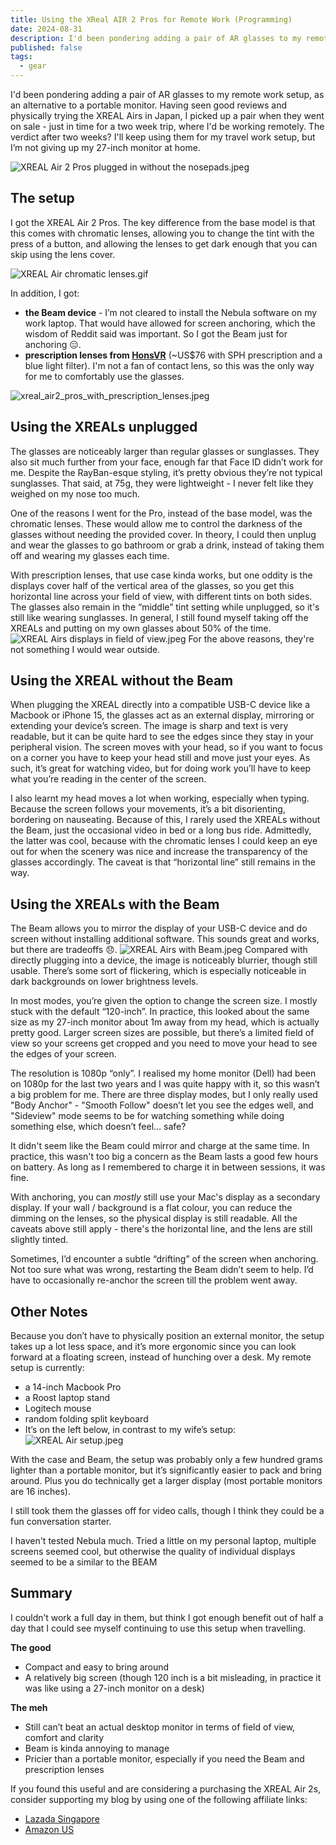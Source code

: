 ```yaml
---
title: Using the XReal AIR 2 Pros for Remote Work (Programming)
date: 2024-08-31
description: I'd been pondering adding a pair of AR glasses to my remote work setup, as an alternative to a portable monitor. Having seen good reviews and physically trying the XREAL Airs in Japan, I picked up a pair when they went on sale - just in time for a two week trip, where I'd be working remotely. The verdict after two weeks? I'll keep using them for my travel work setup, but I’m not giving up my 27-inch monitor at home.
published: false
tags:
  - gear
---
```

I'd been pondering adding a pair of AR glasses to my remote work setup, as an alternative to a portable monitor. Having seen good reviews and physically trying the XREAL Airs in Japan, I picked up a pair when they went on sale - just in time for a two week trip, where I'd be working remotely. The verdict after two weeks? I'll keep using them for my travel work setup, but I’m not giving up my 27-inch monitor at home.

![XREAL Air 2 Pros plugged in without the nosepads.jpeg](./XREAL_Air_2_Pros_plugged_in_without_the_nosepads.jpeg)

## The setup
I got the XREAL Air 2 Pros. The key difference from the base model is that this comes with chromatic lenses, allowing you to change the tint with the press of a button, and allowing the lenses to get dark enough that you can skip using the lens cover.

![XREAL Air chromatic lenses.gif](./XREAL_Air_chromatic_lenses.gif)

In addition, I got:
- **the Beam device** - I’m not cleared to install the Nebula software on my work laptop. That would have allowed for screen anchoring, which the wisdom of Reddit said was important. So I got the Beam just for anchoring 😑.
- **prescription lenses from [HonsVR](https://honsvr.com/product/oculus-quest-2-prescription-lens-adapter/?gad_source=1&gclid=Cj0KCQjw28W2BhC7ARIsAPerrcLYM1RZBwfY9rxZkdQlTJuISora-S-vfdDIpMx0emgGkGgoRquoPhMaAhSvEALw_wcB)** (~US$76 with SPH prescription and a blue light filter). I'm not a fan of contact lens, so this was the only way for me to comfortably use the glasses.

![xreal_air2_pros_with_prescription_lenses.jpeg](./xreal_air2_pros_with_prescription_lenses.jpeg)
## Using the XREALs unplugged

The glasses are noticeably larger than regular glasses or sunglasses. They also sit much further from your face, enough far that Face ID didn’t work for me. Despite the RayBan-esque styling, it’s pretty obvious they’re not typical sunglasses. That said, at 75g, they were lightweight - I never felt like they weighed on my nose too much.

One of the reasons I went for the Pro, instead of the base model, was the chromatic lenses. These would allow me to control the darkness of the glasses without needing the provided cover. In theory, I could then unplug and wear the glasses to go bathroom or grab a drink, instead of taking them off and wearing my glasses each time.

With prescription lenses, that use case kinda works, but one oddity is the displays cover half of the vertical area of the glasses, so you get this horizontal line across your field of view, with different tints on both sides. The glasses also remain in the “middle” tint setting while unplugged, so it's still like wearing sunglasses. In general, I still found myself taking off the XREALs and putting on my own glasses about 50% of the time. ![XREAL Airs displays in field of view.jpeg](./XREAL_Airs_displays_in_field_of_view.jpeg)
For the above reasons, they're not something I would wear outside.
## Using the XREAL without the Beam

When plugging the XREAL directly into a compatible USB-C device like a Macbook or iPhone 15, the glasses act as an external display, mirroring or extending your device’s screen. The image is sharp and text is very readable, but it can be quite hard to see the edges since they stay in your peripheral vision. The screen moves with your head, so if you want to focus on a corner you have to keep your head still and move just your eyes. As such, it’s great for watching video, but for doing work you’ll have to keep what you’re reading in the center of the screen.

I also learnt my head moves a lot when working, especially when typing. Because the screen follows your movements, it’s a bit disorienting, bordering on nauseating. Because of this, I rarely used the XREALs without the Beam, just the occasional video in bed or a long bus ride. Admittedly, the latter was cool, because with the chromatic lenses I could keep an eye out for when the scenery was nice and increase the transparency of the glasses accordingly. The caveat is that “horizontal line” still remains in the way.

## Using the XREALs with the Beam
The Beam allows you to mirror the display of your USB-C device and do screen without installing additional software. This sounds great and works, but there are tradeoffs 😞. ![XREAL Airs with Beam.jpeg](./XREAL_Airs_with_Beam.jpeg)
Compared with directly plugging into a device, the image is noticeably blurrier, though still usable. There’s some sort of flickering, which is especially noticeable in dark backgrounds on lower brightness levels.

In most modes, you’re given the option to change the screen size. I mostly stuck with the default “120-inch”. In practice, this looked about the same size as my 27-inch monitor about 1m away from my head, which is actually pretty good. Larger screen sizes are possible, but there’s a limited field of view so your screens get cropped and you need to move your head to see the edges of your screen.

The resolution is 1080p “only”. I realised my home monitor (Dell) had been on 1080p for the last two years and I was quite happy with it, so this wasn’t a big problem for me. There are three display modes, but I only really used "Body Anchor" - "Smooth Follow" doesn’t let you see the edges well, and "Sideview" mode seems to be for watching something while doing something else, which doesn’t feel… safe?

It didn't seem like the Beam could mirror and charge at the same time. In practice, this wasn't too big a concern as the Beam lasts a good few hours on battery. As long as I remembered to charge it in between sessions, it was fine.

With anchoring, you can _mostly_ still use your Mac's display as a secondary display. If your wall / background is a flat colour, you can reduce the dimming on the lenses, so the physical display is still readable. All the caveats above still apply - there's the horizontal line, and the lens are still slightly tinted.

Sometimes, I’d encounter a subtle “drifting” of the screen when anchoring. Not too sure what was wrong, restarting the Beam didn’t seem to help. I’d have to occasionally re-anchor the screen till the problem went away.

## Other Notes
Because you don’t have to physically position an external monitor, the setup takes up a lot less space, and it’s more ergonomic since you can look forward at a floating screen, instead of hunching over a desk. My remote setup is currently:
- a 14-inch Macbook Pro
- a Roost laptop stand
- Logitech mouse
- random folding split keyboard
- It’s on the left below, in contrast to my wife’s setup: ![XREAL Air setup.jpeg](./XREAL_Air_setup.jpeg)

With the case and Beam, the setup was probably only a few hundred grams lighter than a portable monitor, but it’s significantly easier to pack and bring around. Plus you do technically get a larger display (most portable monitors are 16 inches).

I still took them the glasses off for video calls, though I think they could be a fun conversation starter.

I haven't tested Nebula much. Tried a little on my personal laptop, multiple screens seemed cool, but otherwise the quality of individual displays seemed to be a similar to the BEAM

## Summary

I couldn’t work a full day in them, but think I got enough benefit out of half a day that I could see myself continuing to use this setup when travelling.

**The good**
- Compact and easy to bring around
- A relatively big screen (though 120 inch is a bit misleading, in practice it was like using a 27-inch monitor on a desk)

**The meh** 
- Still can’t beat an actual desktop monitor in terms of field of view, comfort and clarity
- Beam is kinda annoying to manage
- Pricier than a portable monitor, especially if you need the Beam and prescription lenses

If you found this useful and are considering a purchasing the XREAL Air 2s, consider supporting my blog by using one of the following affiliate links:
- [Lazada Singapore](https://s.lazada.sg/s.1WjQN?cc)
- [Amazon US](https://amzn.to/3MlbT1c)





